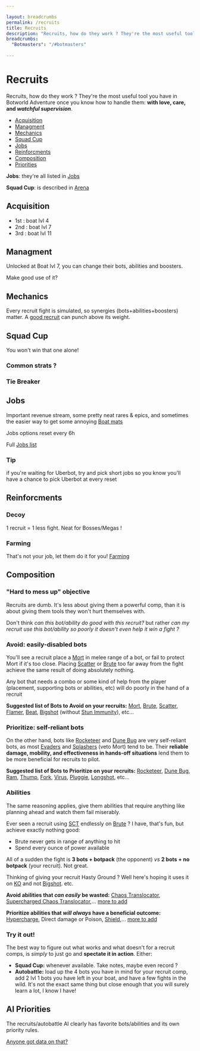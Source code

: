 ```yaml
---

layout: breadcrumbs
permalink: /recruits
title: Recruits
description: "Recruits, how do they work ? They're the most useful tool you have in Botworld Adventure once you know how to handle them: with love, care, and watcheful supervision - Everything there is to know about it on the Botworld Community Wiki!"
breadcrumbs:
  "Botmasters": "/#botmasters"
  
---
```



# Recruits



<div markdown="1" class=" ghcms ghcms-intro">

Recruits, how do they work ? They're the most useful tool you have in Botworld Adventure once you know how to handle them: **with love, care, and *watchful supervision***.

</div>


<ul class="page-toc toc-block-list links">
  <li class="toc-block-entry" ><a href="#acquisition">Acquisition</a></li>
  <li class="toc-block-entry" ><a href="#managment">Managment</a></li>
  <li class="toc-block-entry" ><a href="#mechanics">Mechanics</a></li>
  <li class="toc-block-entry" ><a href="#squad-cup">Squad Cup</a></li>
  <li class="toc-block-entry" ><a href="#jobs">Jobs</a></li>
  <li class="toc-block-entry" ><a href="#reinforcments">Reinforcments</a></li>
  <li class="toc-block-entry" ><a href="#composition">Composition</a></li>
  <li class="toc-block-entry" ><a href="#priorities">Priorities</a></li>
</ul>

**Jobs**: they're all listed in [Jobs](/jobs)

**Squad Cup**: is described in [Arena](/arena)

<div markdown="1" class=" ghcms ghcms-acquisition">

## Acquisition

- 1st : boat lvl 4
- 2nd : boat lvl 7
- 3rd : boat lvl 11

</div>

<div markdown="1" class=" ghcms ghcms-managment">

## Managment

Unlocked at Boat lvl 7, you can change their bots, abilities and boosters.

Make good use of it?

</div>

<div markdown="1" class=" ghcms ghcms-mechanics">

## Mechanics

Every recruit fight is simulated, so synergies (bots+abilities+boosters) matter. A [good recruit](#tips) can punch above its weight. 

</div>

<div markdown="1" class=" ghcms ghcms-squad">

## Squad Cup

You won't win that one alone!

### Common strats ?

### Tie Breaker

</div>

<div markdown="1" class=" ghcms ghcms-jobs">

## Jobs

Important revenue stream, some pretty neat rares & epics, and sometimes the easier way to get some annoying [Boat mats](/materials#boat) 

Jobs options reset every 6h

Full [Jobs list](/jobs)

### Tip

if you're waiting for Uberbot, try and pick short jobs so you know you'll have a chance to pick Uberbot at every reset

</div>

<div markdown="1" class=" ghcms ghcms-reinforcments">

## Reinforcments 

### Decoy

1 recruit = 1 less fight. Neat for Bosses/Megas !

### Farming

That's not your job, let them do it for you! [Farming](/farming)
</div>

<div markdown="1" class=" ghcms ghcms-comp">


## Composition

### "Hard to mess up" objective

Recruits are dumb. It's less about giving them a powerful comp, than it is about giving them tools they won't hurt themselves with. 

Don't think *can this bot/ability do good with this recruit?* but rather *can my recruit use this bot/ability so poorly it doesn't even help it win a fight ?* 



### Avoid: easily-disabled bots

You'll see a recruit place a [Mort](/mort) in melee range of a bot, or fail to protect Mort if it's too close. Placing [Scatter](/scatter) or [Brute](/brute) too far away from the fight achieve the same result of doing absolutely nothing.

Any bot that needs a combo or some kind of help from the player (placement, supporting bots or abilities, etc) will do poorly in the hand of a recruit

**Suggested list of Bots to Avoid on your recruits:** [Mort](/mort), [Brute](/brute), [Scatter](/scatter), [Flamer](/flamer), [Beat](/beat), [Bigshot](/bigshot) (without [Stun Immunity](/comps#combos)), etc...


### Prioritize: self-reliant bots

On the other hand, bots like [Rocketeer](/Rocketeer) and [Dune Bug](/dune-bug) are very self-reliant bots, as most [Evaders](/bots#evaders) and [Splashers](/bots#splashers) (veto Mort) tend to be. Their **reliable damage, mobility, and effectiveness in hands-off situations** lend them to be more beneficial for recruits to pilot.


**Suggested list of Bots to Prioritize on your recruits:** [Rocketeer](/Rocketeer), [Dune Bug](/dune-bug), [Ram](/ram), [Thump](/thump), [Fork](/fork), [Virus](/virus), [Pluggie](/pluggie), [Longshot](/longshot), etc...


### Abilities

The same reasoning applies, give them abilities that require anything like planning ahead and watch them fail miserably.

Ever seen a recruit using [SCT](/sct) endlessly on [Brute](/brute) ? I have, that's fun, but achieve exactly nothing good:

- Brute never gets in range of anything to hit
- Spend every ounce of power available

All of a sudden the fight is **3 bots + botpack** (the opponent) *vs* **2 bots + no botpack** (your recruit). Not great.

Thinking of giving your recruit Hasty Ground ? Well here's hoping it uses it on [KO](/ko) and not [Bigshot](/bigshot). etc.


**Avoid abilities that *can easily* be wasted:** [Chaos Translocator](/chaos-translocator), [Supercharged Chaos Translocator](/supercharged-chaos-translocator),... [more to add](/contribute#tbw)

**Prioritize abilities that *will always* have a beneficial outcome:** [Hypercharge](/hypercharge), Direct damage or Poison, [Shield](/shield),... [more to add](/contribute#tbw)


### Try it out!

The best way to figure out what works and what doesn't for a recruit comps, is *simply* to just go and **spectate it in action**. Either:

- **Squad Cup:** whenever available. Take notes, maybe even record ?
- **Autobattle:** load up the 4 bots you have in mind for your recruit comp, add 2 lvl 1 bots you have left in your boat, and have a few fights in the wild. It's not the exact same thing but close enough that you will surely learn a lot, I know I have!



## AI Priorities

The recruits/autobattle AI clearly has favorite bots/abilities and its own priority rules. 

[Anyone got data on that?](/contribute#tbw)

</div>

